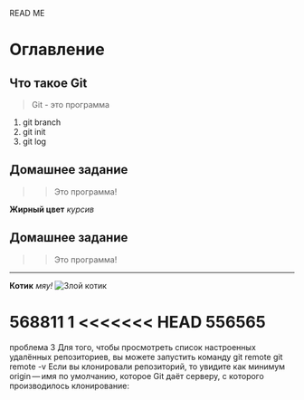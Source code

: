 READ ME
# Оглавление

## Что такое Git
> Git - это программа
1. git branch
2. git init
3. git log
## Домашнее задание
>> Это программа!

**Жирный цвет** *курсив*

## Домашнее задание
>> Это программа!
---
**Котик** *мяу!*
![Злой котик](2609.jpeg)

568811
1
<<<<<<< HEAD
556565
=======
проблема
 3
Для того, чтобы просмотреть список настроенных удалённых репозиториев, вы можете запустить команду git remote
git remote -v
Если вы клонировали репозиторий, то увидите как минимум origin — имя по умолчанию, которое Git даёт серверу, с которого производилось клонирование:
